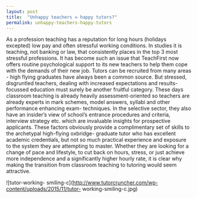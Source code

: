 ```yaml
---
layout: post
title:  "Unhappy teachers = happy tutors?"
permalink: unhappy-teachers-happy-tutors
---
```

As a profession teaching has a reputation for long hours (holidays excepted)
low pay and often stressful working conditions. In studies it is teaching, not
banking or law, that consistently places in the top 3 most stressful
professions. It has become such an issue that TeachFirst now offers routine
psychological support to its new teachers to help them cope with the demands
of their new job.  Tutors can be recruited from many areas - high flying
graduates have always been a common source. But stressed, disgruntled
teachers, dealing with increased expectations and results-focussed education
must surely be another fruitful category. These days classroom teaching is
already heavily assessment-oriented so teachers are already experts in mark
schemes, model answers, syllabi and other performance enhancing exam-
techniques. In the selective sector, they also have an insider’s view of
school’s entrance procedures and criteria, interview strategy etc. which are
invaluable insights for prospective applicants.  These factors obviously
provide a complimentary set of skills to the archetypal high-flying oxbridge-
graduate tutor who has excellent academic credentials, but not so much
practical experience and exposure to the system they are attempting to master.
Whether they are looking for a change of pace and lifestyle, to cut back on
hours, stress, or just achieve more independence and a significantly higher
hourly rate, it is clear why making the transition from classroom teaching to
tutoring would seem attractive. 

![tutor-working-
smiling-c](http://www.tutorcruncher.com/wp-content/uploads/2015/11/tutor-
working-smiling-c.jpg)
